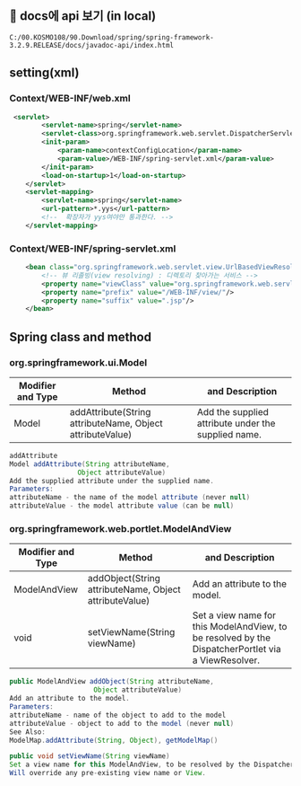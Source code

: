 ## 📃 docs에 api 보기 (in local)

```
C:/00.KOSMO108/90.Download/spring/spring-framework-3.2.9.RELEASE/docs/javadoc-api/index.html
```

## setting(xml)

### Context/WEB-INF/web.xml

```xml
 <servlet>
		<servlet-name>spring</servlet-name>
		<servlet-class>org.springframework.web.servlet.DispatcherServlet</servlet-class>
		<init-param>
			<param-name>contextConfigLocation</param-name>
			<param-value>/WEB-INF/spring-servlet.xml</param-value>			
		</init-param>
		<load-on-startup>1</load-on-startup>
	</servlet>
	<servlet-mapping>
		<servlet-name>spring</servlet-name>
		<url-pattern>*.yys</url-pattern>
		<!--  확장자가 yys여야만 통과한다. -->
	</servlet-mapping>
```

### Context/WEB-INF/spring-servlet.xml

```xml
	<bean class="org.springframework.web.servlet.view.UrlBasedViewResolver">
		<!-- 뷰 리졸빙(view resolving) : 디렉토리 찾아가는 서비스 -->
		<property name="viewClass" value="org.springframework.web.servlet.view.JstlView"></property>
		<property name="prefix" value="/WEB-INF/view/"/>
		<property name="suffix" value=".jsp"/>
	</bean>
```
## Spring class and method

### org.springframework.ui.Model

|Modifier and Type|Method |and Description|
|---|---|---|
|Model|addAttribute(String attributeName, Object attributeValue)|Add the supplied attribute under the supplied name.|

```java
addAttribute
Model addAttribute(String attributeName,
                 Object attributeValue)
Add the supplied attribute under the supplied name.
Parameters:
attributeName - the name of the model attribute (never null)
attributeValue - the model attribute value (can be null)
```

### org.springframework.web.portlet.ModelAndView

|Modifier and Type|Method |and Description|
|---|---|---|
|ModelAndView|addObject(String attributeName, Object attributeValue)|Add an attribute to the model.|
|void|setViewName(String viewName)|Set a view name for this ModelAndView, to be resolved by the DispatcherPortlet via a ViewResolver.|

```java
public ModelAndView addObject(String attributeName,
                     Object attributeValue)
Add an attribute to the model.
Parameters:
attributeName - name of the object to add to the model
attributeValue - object to add to the model (never null)
See Also:
ModelMap.addAttribute(String, Object), getModelMap()
```

```java
public void setViewName(String viewName)
Set a view name for this ModelAndView, to be resolved by the DispatcherPortlet via a ViewResolver. 
Will override any pre-existing view name or View.
```
